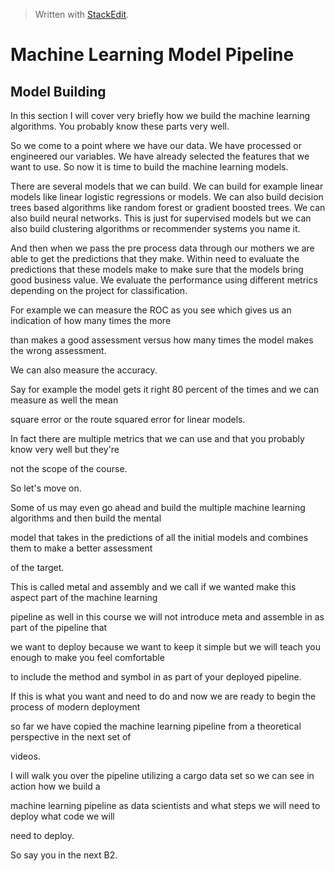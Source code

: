 


> Written with [StackEdit](https://stackedit.io/).

# Machine Learning Model Pipeline 
## Model Building

In this section I will cover very briefly how we build the machine learning algorithms. You probably know these parts very well. 

So we come to a point where we have our data. We have processed or engineered our variables. We have already selected the features that we want to use. So now it is time to build the machine learning models.

There are several models that we can build. We can build for example linear models like linear logistic regressions or models. We can also build decision trees based algorithms like random forest or gradient boosted trees. We can also build neural networks. This is just for supervised models but we can also build clustering algorithms or recommender systems you name it. 

And then when we pass the pre process data through our mothers we are able to get the predictions that they make.  Within need to evaluate the predictions that these models make to make sure that the models bring good business value. We evaluate the performance using different metrics depending on the project for classification.

For example we can measure the ROC as you see which gives us an indication of how many times the more

than makes a good assessment versus how many times the model makes the wrong assessment.

We can also measure the accuracy.

Say for example the model gets it right 80 percent of the times and we can measure as well the mean

square error or the route squared error for linear models.

In fact there are multiple metrics that we can use and that you probably know very well but they're

not the scope of the course.

So let's move on.

Some of us may even go ahead and build the multiple machine learning algorithms and then build the mental

model that takes in the predictions of all the initial models and combines them to make a better assessment

of the target.

This is called metal and assembly and we call if we wanted make this aspect part of the machine learning

pipeline as well in this course we will not introduce meta and assemble in as part of the pipeline that

we want to deploy because we want to keep it simple but we will teach you enough to make you feel comfortable

to include the method and symbol in as part of your deployed pipeline.

If this is what you want and need to do and now we are ready to begin the process of modern deployment

so far we have copied the machine learning pipeline from a theoretical perspective in the next set of

videos.

I will walk you over the pipeline utilizing a cargo data set so we can see in action how we build a

machine learning pipeline as data scientists and what steps we will need to deploy what code we will

need to deploy.

So say you in the next B2.
<!--stackedit_data:
eyJoaXN0b3J5IjpbLTE0NTM3NTM4MTMsMjA1NTkwOTQ0NywxND
kzMjU5NzI5XX0=
-->
